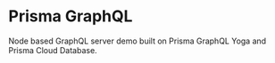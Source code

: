 # Prisma GraphQL

Node based GraphQL server demo built on Prisma GraphQL Yoga and Prisma Cloud Database.